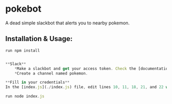 # pokebot
A dead simple slackbot that alerts you to nearby pokemon.

## Installation & Usage:
```
run npm install
```
```javascript

**Slack**
	*Make a slackbot and get your access token. Check the [documentation](https://api.slack.com/bot-users) for help.
	*Create a channel named pokemon.

**Fill in your credentials**
In the [index.js](./index.js) file, edit lines 10, 11, 18, 21, and 22 with your credentials and info.

run node index.js
```
```javascript

